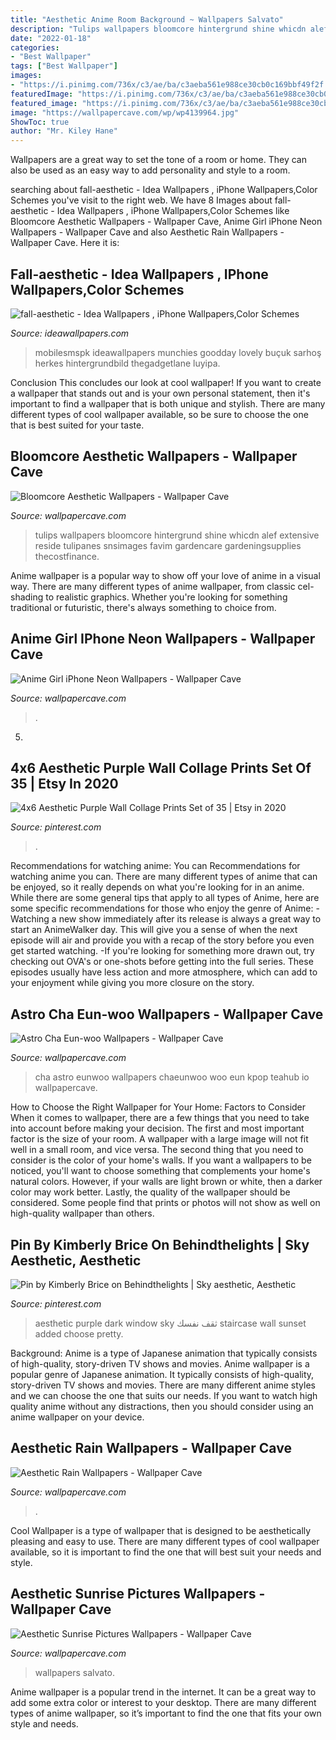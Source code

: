 ```yaml
---
title: "Aesthetic Anime Room Background ~ Wallpapers Salvato"
description: "Tulips wallpapers bloomcore hintergrund shine whicdn alef extensive reside tulipanes snsimages favim gardencare gardeningsupplies thecostfinance"
date: "2022-01-18"
categories:
- "Best Wallpaper"
tags: ["Best Wallpaper"]
images:
- "https://i.pinimg.com/736x/c3/ae/ba/c3aeba561e988ce30cb0c169bbf49f2f.jpg"
featuredImage: "https://i.pinimg.com/736x/c3/ae/ba/c3aeba561e988ce30cb0c169bbf49f2f.jpg"
featured_image: "https://i.pinimg.com/736x/c3/ae/ba/c3aeba561e988ce30cb0c169bbf49f2f.jpg"
image: "https://wallpapercave.com/wp/wp4139964.jpg"
ShowToc: true
author: "Mr. Kiley Hane"
---
```



Wallpapers are a great way to set the tone of a room or home. They can also be used as an easy way to add personality and style to a room.

	

		
searching about fall-aesthetic - Idea Wallpapers , iPhone Wallpapers,Color Schemes you've visit to the right web. We have 8 Images about fall-aesthetic - Idea Wallpapers , iPhone Wallpapers,Color Schemes like Bloomcore Aesthetic Wallpapers - Wallpaper Cave, Anime Girl iPhone Neon Wallpapers - Wallpaper Cave and also Aesthetic Rain Wallpapers - Wallpaper Cave. Here it is:
		
    
## Fall-aesthetic - Idea Wallpapers , IPhone Wallpapers,Color Schemes

<img loading=lazy src="http://ideawallpapers.com/wp-content/uploads/2020/09/fall-aesthetic-6.jpg" onerror="this.onerror=null;this.src='https://tse3.mm.bing.net/th?id=OIP.wREjE_przE_y_BW57x65bwHaOI&amp;pid=15.1';" alt="fall-aesthetic - Idea Wallpapers , iPhone Wallpapers,Color Schemes">

_Source: ideawallpapers.com_

>mobilesmspk ideawallpapers munchies goodday lovely buçuk sarhoş herkes hintergrundbild thegadgetlane luyipa. 

	

Conclusion
This concludes our look at cool wallpaper! If you want to create a wallpaper that stands out and is your own personal statement, then it's important to find a wallpaper that is both unique and stylish. There are many different types of cool wallpaper available, so be sure to choose the one that is best suited for your taste.

    
## Bloomcore Aesthetic Wallpapers - Wallpaper Cave

<img loading=lazy src="https://wallpapercave.com/wp/wp8448567.jpg" onerror="this.onerror=null;this.src='https://tse3.mm.bing.net/th?id=OIP.t81g68tw7nxtPok9T6lv7QHaJ3&amp;pid=15.1';" alt="Bloomcore Aesthetic Wallpapers - Wallpaper Cave">

_Source: wallpapercave.com_

>tulips wallpapers bloomcore hintergrund shine whicdn alef extensive reside tulipanes snsimages favim gardencare gardeningsupplies thecostfinance. 

	

Anime wallpaper is a popular way to show off your love of anime in a visual way. There are many different types of anime wallpaper, from classic cel-shading to realistic graphics. Whether you're looking for something traditional or futuristic, there's always something to choice from.

    
## Anime Girl IPhone Neon Wallpapers - Wallpaper Cave

<img loading=lazy src="https://wallpapercave.com/wp/wp7807131.jpg" onerror="this.onerror=null;this.src='https://tse2.mm.bing.net/th?id=OIP.g-9ggNMZGkrCR6urPy8ZkgHaLH&amp;pid=15.1';" alt="Anime Girl iPhone Neon Wallpapers - Wallpaper Cave">

_Source: wallpapercave.com_

>. 

	

5.

    
## 4x6 Aesthetic Purple Wall Collage Prints Set Of 35 | Etsy In 2020

<img loading=lazy src="https://i.pinimg.com/736x/fd/ac/b8/fdacb8cc606209903e57c95b04ed7ed0.jpg" onerror="this.onerror=null;this.src='https://tse1.mm.bing.net/th?id=OIP.PNwXzD7rfNdgc7tufuHhTgHaNK&amp;pid=15.1';" alt="4x6 Aesthetic Purple Wall Collage Prints Set of 35 | Etsy in 2020">

_Source: pinterest.com_

>. 

	

Recommendations for watching anime: You can
Recommendations for watching anime you can. There are many different types of anime that can be enjoyed, so it really depends on what you're looking for in an anime. While there are some general tips that apply to all types of Anime, here are some specific recommendations for those who enjoy the genre of Anime: 
-Watching a new show immediately after its release is always a great way to start an AnimeWalker day. This will give you a sense of when the next episode will air and provide you with a recap of the story before you even get started watching. 
-If you're looking for something more drawn out, try checking out OVA's or one-shots before getting into the full series. These episodes usually have less action and more atmosphere, which can add to your enjoyment while giving you more closure on the story.

    
## Astro Cha Eun-woo Wallpapers - Wallpaper Cave

<img loading=lazy src="https://wallpapercave.com/wp/wp4139964.jpg" onerror="this.onerror=null;this.src='https://tse2.mm.bing.net/th?id=OIP.iouJONL2KBLWNqsEZSizDwHaNK&amp;pid=15.1';" alt="Astro Cha Eun-woo Wallpapers - Wallpaper Cave">

_Source: wallpapercave.com_

>cha astro eunwoo wallpapers chaeunwoo woo eun kpop teahub io wallpapercave. 

	

How to Choose the Right Wallpaper for Your Home: Factors to Consider
When it comes to wallpaper, there are a few things that you need to take into account before making your decision. The first and most important factor is the size of your room. A wallpaper with a large image will not fit well in a small room, and vice versa. 
The second thing that you need to consider is the color of your home's walls. If you want a wallpapers to be noticed, you'll want to choose something that complements your home's natural colors. However, if your walls are light brown or white, then a darker color may work better. 
Lastly, the quality of the wallpaper should be considered. Some people find that prints or photos will not show as well on high-quality wallpaper than others.

    
## Pin By Kimberly Brice On Behindthelights | Sky Aesthetic, Aesthetic

<img loading=lazy src="https://i.pinimg.com/736x/c3/ae/ba/c3aeba561e988ce30cb0c169bbf49f2f.jpg" onerror="this.onerror=null;this.src='https://tse3.mm.bing.net/th?id=OIP.THZ_rtLlc5xHNb1PRq2KVQHaJ3&amp;pid=15.1';" alt="Pin by Kimberly Brice on Behindthelights | Sky aesthetic, Aesthetic">

_Source: pinterest.com_

>aesthetic purple dark window sky ثقف نفسك staircase wall sunset added choose pretty. 

	

Background: Anime is a type of Japanese animation that typically consists of high-quality, story-driven TV shows and movies.
Anime wallpaper is a popular genre of Japanese animation. It typically consists of high-quality, story-driven TV shows and movies. There are many different anime styles and we can choose the one that suits our needs. If you want to watch high quality anime without any distractions, then you should consider using an anime wallpaper on your device.

    
## Aesthetic Rain Wallpapers - Wallpaper Cave

<img loading=lazy src="https://wallpapercave.com/wp/wp6033989.jpg" onerror="this.onerror=null;this.src='https://tse3.mm.bing.net/th?id=OIP.WnOCH8FAfjrnRKCRmCgvZAHaNJ&amp;pid=15.1';" alt="Aesthetic Rain Wallpapers - Wallpaper Cave">

_Source: wallpapercave.com_

>. 

	

Cool Wallpaper is a type of wallpaper that is designed to be aesthetically pleasing and easy to use. There are many different types of cool wallpaper available, so it is important to find the one that will best suit your needs and style.

    
## Aesthetic Sunrise Pictures Wallpapers - Wallpaper Cave

<img loading=lazy src="https://wallpapercave.com/wp/wp5592379.jpg" onerror="this.onerror=null;this.src='https://tse1.mm.bing.net/th?id=OIP.wbIeYlSyPxbeX8iFiuqQDAHaNL&amp;pid=15.1';" alt="Aesthetic Sunrise Pictures Wallpapers - Wallpaper Cave">

_Source: wallpapercave.com_

>wallpapers salvato. 

	

Anime wallpaper is a popular trend in the internet. It can be a great way to add some extra color or interest to your desktop. There are many different types of anime wallpaper, so it’s important to find the one that fits your own style and needs.

